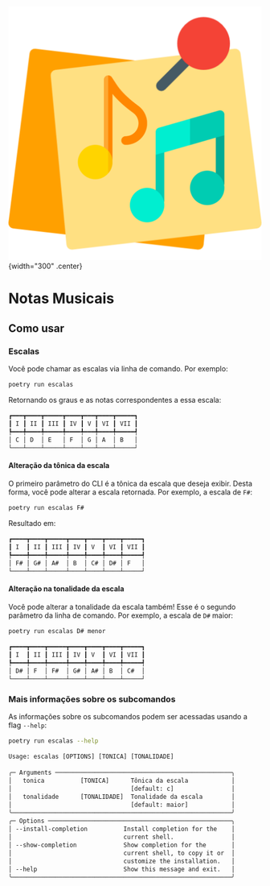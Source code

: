 ![Logo do projeto](assets/logo.webp){width="300" .center}

# Notas Musicais

## Como usar

### Escalas

Você pode chamar as escalas via linha de comando. Por exemplo:

```bash
poetry run escalas
```

Retornando os graus e as notas correspondentes a essa escala:

```
┏━━━┳━━━━┳━━━━━┳━━━━┳━━━┳━━━━┳━━━━━┓
┃ I ┃ II ┃ III ┃ IV ┃ V ┃ VI ┃ VII ┃
┡━━━╇━━━━╇━━━━━╇━━━━╇━━━╇━━━━╇━━━━━┩
│ C │ D  │ E   │ F  │ G │ A  │ B   │
└───┴────┴─────┴────┴───┴────┴─────┘
```

#### Alteração da tônica da escala

O primeiro parâmetro do CLI é a tônica da escala que deseja exibir. Desta forma, você pode alterar a escala retornada. Por exemplo, a escala de `F#`:

```bash
poetry run escalas F#
```

Resultado em:

```
┏━━━━┳━━━━┳━━━━━┳━━━━┳━━━━┳━━━━┳━━━━━┓
┃ I  ┃ II ┃ III ┃ IV ┃ V  ┃ VI ┃ VII ┃
┡━━━━╇━━━━╇━━━━━╇━━━━╇━━━━╇━━━━╇━━━━━┩
│ F# │ G# │ A#  │ B  │ C# │ D# │ F   │
└────┴────┴─────┴────┴────┴────┴─────┘
```

#### Alteração na tonalidade da escala

Você pode alterar a tonalidade da escala também! Esse é o segundo parâmetro da linha de comando. Por exemplo, a escala de `D#` maior:

```bash
poetry run escalas D# menor
```

```
┏━━━━┳━━━━┳━━━━━┳━━━━┳━━━━┳━━━━┳━━━━━┓
┃ I  ┃ II ┃ III ┃ IV ┃ V  ┃ VI ┃ VII ┃
┡━━━━╇━━━━╇━━━━━╇━━━━╇━━━━╇━━━━╇━━━━━┩
│ D# │ F  │ F#  │ G# │ A# │ B  │ C#  │
└────┴────┴─────┴────┴────┴────┴─────┘
```

### Mais informações sobre os subcomandos

As informações sobre os subcomandos podem ser acessadas usando a flag `--help`:

```bash
poetry run escalas --help
```

```
Usage: escalas [OPTIONS] [TONICA] [TONALIDADE]

╭─ Arguments ─────────────────────────────────────────────────╮
│   tonica          [TONICA]      Tônica da escala            │
│                                 [default: c]                │
│   tonalidade      [TONALIDADE]  Tonalidade da escala        │
│                                 [default: maior]            │
╰─────────────────────────────────────────────────────────────╯
╭─ Options ───────────────────────────────────────────────────╮
│ --install-completion          Install completion for the    │
│                               current shell.                │
│ --show-completion             Show completion for the       │
│                               current shell, to copy it or  │
│                               customize the installation.   │
│ --help                        Show this message and exit.   │
╰─────────────────────────────────────────────────────────────╯
```

